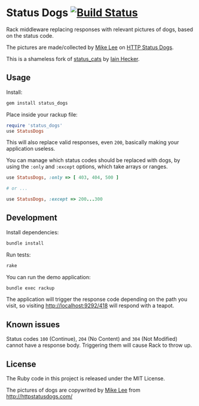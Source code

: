 # Status Dogs [![Build Status](https://travis-ci.org/jnv/status_dogs.png?branch=master)](https://travis-ci.org/jnv/status_dogs)

Rack middleware replacing responses with relevant pictures of dogs, based on the status code.

The pictures are made/collected by [Mike Lee](https://twitter.com/mikeleeorg) on [HTTP Status Dogs](http://httpstatusdogs.com/).

This is a shameless fork of [status_cats](https://github.com/iain/status_cats) by [Iain Hecker](https://github.com/iain).

## Usage

Install:

``` sh
gem install status_dogs
```

Place inside your rackup file:

``` ruby
require 'status_dogs'
use StatusDogs
```

This will also replace valid responses, even `200`, basically making your application useless.

You can manage which status codes should be replaced with dogs, by using the `:only` and `:except`
options, which take arrays or ranges.

``` ruby
use StatusDogs, :only => [ 403, 404, 500 ]

# or ...

use StatusDogs, :except => 200...300
```

## Development

Install dependencies:

``` sh
bundle install
```

Run tests:

``` sh
rake
```

You can run the demo application:

``` sh
bundle exec rackup
```

The application will trigger the response code depending on the path you visit, so visiting
[http://localhost:9292/418](http://localhost:9292/418) will respond with a teapot.


## Known issues

Status codes `100` (Continue), `204` (No Content) and `304` (Not Modified) cannot have a response body. Triggering them will cause Rack to throw up.

## License

The Ruby code in this project is released under the MIT License.

The pictures of dogs are copywrited by [Mike Lee](https://twitter.com/mikeleeorg) from http://httpstatusdogs.com/
